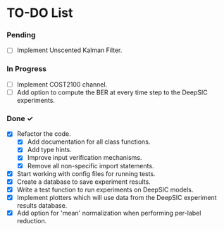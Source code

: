 # TO-DO List

### Pending

- [ ] Implement Unscented Kalman Filter.

### In Progress

- [ ] Implement COST2100 channel.
- [ ] Add option to compute the BER at every time step to the DeepSIC experiments.

### Done ✓

- [x] Refactor the code.
    - [x] Add documentation for all class functions.
    - [x] Add type hints.
    - [x] Improve input verification mechanisms.
    - [x] Remove all non-specific import statements.
- [x] Start working with config files for running tests.
- [x] Create a database to save experiment results.
- [x] Write a test function to run experiments on DeepSIC models.
- [x] Implement plotters which will use data from the DeepSIC experiment results database.
- [x] Add option for 'mean' normalization when performing per-label reduction.